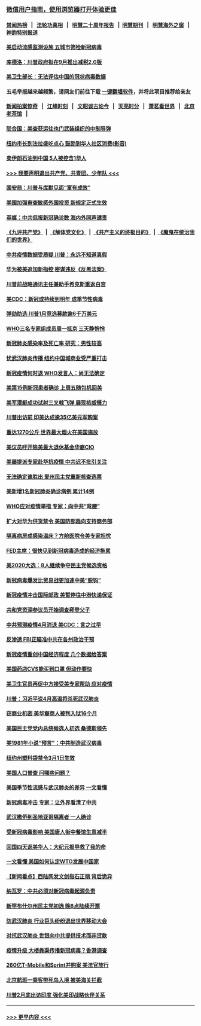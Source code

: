 ### [微信用户指南，使用浏览器打开体验更佳](https://github.com/gfw-breaker/banned-news1/blob/master/indexes/wechat-guide.md?t=0)
#### [禁闻热榜](热点新闻.md?t=0)  &nbsp;&nbsp;|&nbsp;&nbsp; [法轮功真相](https://github.com/gfw-breaker/truth/blob/master/README.md?t=0) &nbsp;&nbsp;|&nbsp;&nbsp; [明慧二十周年报告](https://github.com/gfw-breaker/mh-reports/blob/master/README.md?t=0) &nbsp;&nbsp;|&nbsp;&nbsp;[明慧期刊](https://github.com/gfw-breaker/mh-qikan) &nbsp;&nbsp;|&nbsp;&nbsp; [明慧海外之窗](https://github.com/gfw-breaker/mh-news/blob/master/README.md?t=0) &nbsp;&nbsp;|&nbsp;&nbsp; [神韵特别报道](https://github.com/gfw-breaker/mh-news/blob/master/shenyun.md?t=0)
#### [美启动流感监测设施 五城市筛检新冠病毒](../pages/nsc412/n11869689.md?t=02150502) 
#### [库德洛：川普政府拟在9月推出减税2.0版](../pages/nsc412/n11869627.md?t=02150502) 
#### [美卫生部长：无法评估中国的冠状病毒数据](../pages/nsc412/n11869301.md?t=02150502) 
#### 五毛举报越来越频繁，请网友们前往下载 [一键翻墙软件](https://github.com/gfw-breaker/ssr-accounts)，并将此项目推荐给亲友
#### [新闻拍案惊奇](https://github.com/gfw-breaker/banned-news1/blob/master/pages/link4.md) &nbsp;&nbsp;|&nbsp;&nbsp; [江峰时刻](https://github.com/gfw-breaker/banned-news1/blob/master/pages/link4.md) &nbsp;&nbsp;|&nbsp;&nbsp; [文昭谈古论今](https://github.com/gfw-breaker/banned-news1/blob/master/pages/link4.md) &nbsp;&nbsp;|&nbsp;&nbsp; [天亮时分](https://github.com/gfw-breaker/banned-news1/blob/master/pages/link4.md) &nbsp;&nbsp;|&nbsp;&nbsp; [萧茗看世界](https://github.com/gfw-breaker/banned-news1/blob/master/pages/link4.md) &nbsp;&nbsp;|&nbsp;&nbsp; [北京老茶馆](https://github.com/gfw-breaker/banned-news1/blob/master/pages/link4.md) &nbsp;&nbsp;|&nbsp;&nbsp; 
#### [联合国：美查获运往也门武装组织的中制导弹](../pages/nsc412/n11868677.md?t=02150502) 
#### [纽约市长到法拉盛吃点心  鼓励到华人社区消费(影音)](../pages/nsc412/n11868197.md?t=02150502) 
#### [卖伊朗石油到中国  5人被控含1华人](../pages/nsc412/n11867988.md?t=02150502) 
#### [>>> 我要声明退出共产党、共青团、少年队 <<<](https://github.com/begood0513/goodnews/blob/master/quit/letter.md) 
#### [国安局：川普与库默见面“富有成效”](../pages/nsc412/n11867976.md?t=02150502) 
#### [美国加强审查敏感外国投资 新规定正式生效](../pages/nsc412/n11868041.md?t=02150502) 
#### [英媒：中共低报新冠确诊数 海内外同声谴责](../pages/nsc412/n11867421.md?t=02150502) 
#### [《九评共产党》](https://github.com/begood0513/9ping.md/blob/master/README.md) &nbsp;|&nbsp; [《解体党文化》](../../../../jtdwh.md/blob/master/README.md)  &nbsp;|&nbsp; [《共产主义的终极目的》](../../../../gczydzjmd.md/blob/master/README.md) &nbsp;|&nbsp; [《魔鬼在统治我们的世界》](../../../../mgztzwmdsj.md/blob/master/README.md) 
#### [中共疫情数据受质疑 川普：永远不知道真假](../pages/nsc412/n11867195.md?t=02150502) 
#### [华为被美追加新指控 密谋违反《反黑法案》](../pages/nsc412/n11867191.md?t=02150502) 
#### [川普前战略通讯主任兼助手希克斯重返白宫](../pages/nsc412/n11867104.md?t=02150502) 
#### [美CDC：新冠或持续到明年 成季节性病毒](../pages/nsc412/n11867279.md?t=02150502) 
#### [弹劾助选 川普1月竞选募款逾6千万美元](../pages/nsc412/n11866950.md?t=02150502) 
#### [WHO三名专家组成员周一抵京 三天静悄悄](../pages/nsc412/n11866947.md?t=02150502) 
#### [新冠肺炎感染率及死亡率 研究：男性较高](../pages/nsc412/n11866956.md?t=02150502) 
#### [忧武汉肺炎传播 纽约中国城商业受严重打击](../pages/nsc412/n11866902.md?t=02150502) 
#### [新冠疫情何时退 WHO发言人：尚无法确定](../pages/nsc412/n11866864.md?t=02150502) 
#### [美第15例新冠患者确诊 上周五随包机回美](../pages/nsc412/n11866852.md?t=02150502) 
#### [美军潜艇成功试射三叉戟飞弹 展现核威慑力](../pages/nsc412/n11866046.md?t=02150502) 
#### [川普出访前 印美达成逾35亿美元军购案](../pages/nsc412/n11865444.md?t=02150502) 
#### [重达1270公斤 世界最大烟火在美国施放](../pages/nsc412/n11865198.md?t=02150502) 
#### [美议员吁开除美最大退休基金华裔CIO](../pages/nsc412/n11865230.md?t=02150502) 
#### [美屡提派专家赴华抗疫情 中共迟不批引关注](../pages/nsc412/n11864719.md?t=02150502) 
#### [无法确定谁胜出 爱州民主党重新核查选票](../pages/nsc412/n11864830.md?t=02150502) 
#### [美新增1名新冠肺炎确诊病例 累计14例](../pages/nsc412/n11864893.md?t=02150502) 
#### [WHO应对疫情举措 专家：向中共“弯腰”](../pages/nsc412/n11864727.md?t=02150502) 
#### [扩大对华为供货禁令 美国防部趋向支持商务部](../pages/nsc412/n11864773.md?t=02150502) 
#### [隔离病房成感染温床？方舱医院令美专家担忧](../pages/nsc412/n11864575.md?t=02150502) 
#### [FED主席：很快见到新冠病毒造成的经济拖累](../pages/nsc412/n11864507.md?t=02150502) 
#### [美2020大选：8人继续争夺民主党候选资格](../pages/nsc412/n11864327.md?t=02150502) 
#### [新冠病毒爆发比贸易战更加速中美“脱钩”](../pages/nsc412/n11864470.md?t=02150502) 
#### [新冠疫情冲击国际邮政 美暂停往中港快递保证](../pages/nsc412/n11864207.md?t=02150502) 
#### [共和党资深参议员开始调查拜登父子](../pages/nsc412/n11863984.md?t=02150502) 
#### [中共预测疫情4月消退 美CDC：言之过早](../pages/nsc412/n11864310.md?t=02150502) 
#### [反渗透 FBI正瞄准中共在各州政治干预](../pages/nsc412/n11864300.md?t=02150502) 
#### [新冠疫情重创中国经济程度 几个数据给答案](../pages/nsc412/n11864203.md?t=02150502) 
#### [美国药店CVS能买到口罩 但动作要快](../pages/nsc412/n11862438.md?t=02150502) 
#### [美卫生官员再促中方接受美专家帮助 应对疫情](../pages/nsc412/n11864043.md?t=02150502) 
#### [川普：习近平说4月高温将杀死武汉肺炎](../pages/nsc412/n11860814.md?t=02150502) 
#### [窃商业机密 美华裔商人被判入狱16个月](../pages/nsc412/n11863911.md?t=02150502) 
#### [美国民主党党内总统候选人初选 桑德斯领先](../pages/nsc412/n11863475.md?t=02150502) 
#### [美1981年小说“预言”：中共制造武汉病毒](../pages/nsc412/n11863306.md?t=02150502) 
#### [纽约州塑料袋禁令3月1日生效](../pages/nsc412/n11862832.md?t=02150502) 
#### [美国人口普查  问哪些问题？](../pages/nsc412/n11862808.md?t=02150502) 
#### [美国季节性流感与武汉肺炎的差异 一文看懂](../pages/nsc412/n11862428.md?t=02150502) 
#### [新冠病毒冲击 专家：让外界看清了中共](../pages/nsc412/n11862280.md?t=02150502) 
#### [武汉撤侨到圣地亚哥隔离者 一人确诊](../pages/nsc412/n11862460.md?t=02150502) 
#### [受新冠病毒影响 美国唐人街中餐馆生意减半](../pages/nsc412/n11861940.md?t=02150502) 
#### [回国四天返美华人：大纪元报导救了我的命](../pages/nsc412/n11862181.md?t=02150502) 
#### [一文看懂 美国如何认定WTO发展中国家](../pages/nsc412/n11862051.md?t=02150502) 
#### [【新闻看点】西陆网发文剑指石正丽 背后诡异](../pages/nsc412/n11861792.md?t=02150502) 
#### [纳瓦罗：中共必须对新冠病毒起源负责](../pages/nsc412/n11861810.md?t=02150502) 
#### [新罕布什尔州民主党初选 晚8点陆续开票](../pages/nsc412/n11861872.md?t=02150502) 
#### [防武汉肺炎 行业巨头纷纷退出世界移动大会](../pages/nsc412/n11861795.md?t=02150502) 
#### [对抗武汉肺炎 世银向中共提供技术而非贷款](../pages/nsc412/n11861652.md?t=02150502) 
#### [疫情升级 大楼粪渠传播新冠病毒？香港调查](../pages/nsc412/n11861556.md?t=02150502) 
#### [260亿T-Mobile和Sprint并购案 美法官放行](../pages/nsc412/n11861511.md?t=02150502) 
#### [北京航班一乘客带死鸟入境 被美海关拦截](../pages/nsc412/n11861317.md?t=02150502) 
#### [川普2月底出访印度 强化美印战略伙伴关系](../pages/nsc412/n11860557.md?t=02150502) 

----
#### [ >>> 更早内容 <<< ](../indexes/nsc412-earlier.md)
